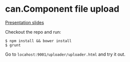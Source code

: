 # can.Component file upload

[Presentation slides](https://speakerdeck.com/retro/file-uploading-with-can-dot-component-and-jquery-file-upload)

Checkout the repo and run:

    $ npm install && bower install
    $ grunt

Go to `locahost:9001/uploader/uploader.html` and try it out.


